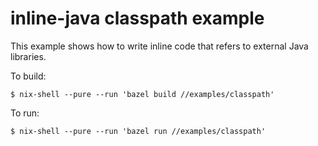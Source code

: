 # inline-java classpath example

This example shows how to write inline code that refers to external
Java libraries. 

To build:

```
$ nix-shell --pure --run 'bazel build //examples/classpath'
```

To run:

```
$ nix-shell --pure --run 'bazel run //examples/classpath'
```
